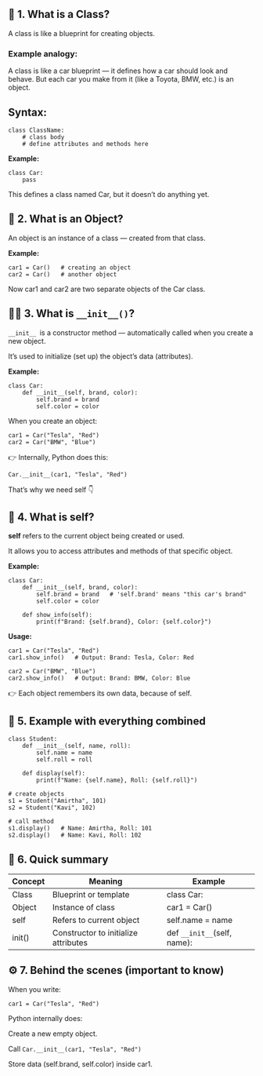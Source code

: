 ## 🧱 1. What is a Class?

A class is like a blueprint for creating objects.

### Example analogy:
A class is like a car blueprint — it defines how a car should look and behave.
But each car you make from it (like a Toyota, BMW, etc.) is an object.

## Syntax:
```
class ClassName:
    # class body
    # define attributes and methods here
```

**Example:**

```
class Car:
    pass
```

This defines a class named Car, but it doesn’t do anything yet.

## 🚗 2. What is an Object?

An object is an instance of a class — created from that class.

**Example:**
```
car1 = Car()   # creating an object
car2 = Car()   # another object
```

Now car1 and car2 are two separate objects of the Car class.

## 🧍‍♀️ 3. What is `__init__()`?

 `__init__ `is a constructor method — automatically called when you create a new object.

It’s used to initialize (set up) the object’s data (attributes).

**Example:**
```
class Car:
    def __init__(self, brand, color):
        self.brand = brand
        self.color = color
```

When you create an object:
```
car1 = Car("Tesla", "Red")
car2 = Car("BMW", "Blue")
```

👉 Internally, Python does this:
```
Car.__init__(car1, "Tesla", "Red")
```

That’s why we need self 👇

## 🤔 4. What is self?

**self** refers to the current object being created or used.

It allows you to access attributes and methods of that specific object.

**Example:**
```
class Car:
    def __init__(self, brand, color):
        self.brand = brand   # 'self.brand' means "this car's brand"
        self.color = color

    def show_info(self):
        print(f"Brand: {self.brand}, Color: {self.color}")
```

**Usage:**
```
car1 = Car("Tesla", "Red")
car1.show_info()   # Output: Brand: Tesla, Color: Red

car2 = Car("BMW", "Blue")
car2.show_info()   # Output: Brand: BMW, Color: Blue
```

👉 Each object remembers its own data, because of self.

## 🧩 5. Example with everything combined
```
class Student:
    def __init__(self, name, roll):
        self.name = name
        self.roll = roll

    def display(self):
        print(f"Name: {self.name}, Roll: {self.roll}")

# create objects
s1 = Student("Amirtha", 101)
s2 = Student("Kavi", 102)

# call method
s1.display()   # Name: Amirtha, Roll: 101
s2.display()   # Name: Kavi, Roll: 102

```

## 🧠 6. Quick summary
|Concept	|Meaning|	Example|
|----      | ----  |-----|    
|Class	|Blueprint or template	|class Car:|
|Object	|Instance of class	|car1 = Car()|
|self|	Refers to current object|	self.name = name|
|init()|	Constructor to initialize attributes	|def `__init__`(self, name):|

## ⚙️ 7. Behind the scenes (important to know)

When you write:

```car1 = Car("Tesla", "Red")```


Python internally does:

Create a new empty object.

Call ```Car.__init__(car1, "Tesla", "Red")```

Store data (self.brand, self.color) inside car1.

